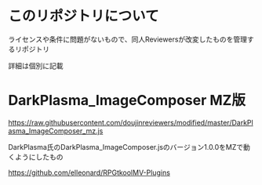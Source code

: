 # このリポジトリについて
ライセンスや条件に問題がないもので、同人Reviewersが改変したものを管理するリポジトリ

詳細は個別に記載

# DarkPlasma_ImageComposer MZ版

https://raw.githubusercontent.com/doujinreviewers/modified/master/DarkPlasma_ImageComposer_mz.js

DarkPlasma氏のDarkPlasma_ImageComposer.jsのバージョン1.0.0をMZで動くようにしたもの

https://github.com/elleonard/RPGtkoolMV-Plugins